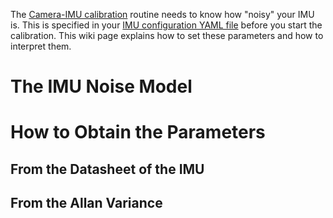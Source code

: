 The [Camera-IMU calibration](Camera-IMU-calibration) routine needs to know how "noisy" your IMU is. This is specified in your [IMU configuration YAML file](yaml-formats) before you start the calibration. This wiki page explains how to set these parameters and how to interpret them.

# The IMU Noise Model

# How to Obtain the Parameters

## From the Datasheet of the IMU
## From the Allan Variance